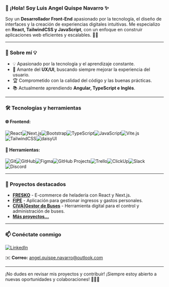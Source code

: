 ### 👋 ¡Hola! Soy Luis Angel Quispe Navarro ✨

Soy un **Desarrollador Front-End** apasionado por la tecnología, el diseño de interfaces y la creación de experiencias digitales intuitivas. Me especializo en **React, TailwindCSS y JavaScript**, con un enfoque en construir aplicaciones web eficientes y escalables. 🚀✨

---

### 🚀 Sobre mí 💡
- 💡 Apasionado por la tecnología y el aprendizaje constante.
- 🎨 Amante del **UX/UI**, buscando siempre mejorar la experiencia del usuario.
- 🏆 Comprometido con la calidad del código y las buenas prácticas.
- 📚 Actualmente aprendiendo **Angular, TypeScript e Inglés**.

---

### 🛠️ Tecnologías y herramientas

#### 🌐 Frontend:
![React](https://img.shields.io/badge/React-20232A?style=for-the-badge&logo=react&logoColor=61DAFB)![Next.js](https://img.shields.io/badge/Next.js-000000?style=for-the-badge&logo=nextdotjs&logoColor=white)![Bootstrap](https://img.shields.io/badge/Bootstrap-7952B3?style=for-the-badge&logo=bootstrap&logoColor=white)![TypeScript](https://img.shields.io/badge/TypeScript-007ACC?style=for-the-badge&logo=typescript&logoColor=white)![JavaScript](https://img.shields.io/badge/JavaScript-F7DF1E?style=for-the-badge&logo=javascript&logoColor=black)![Vite.js](https://img.shields.io/badge/Vite.js-646CFF?style=for-the-badge&logo=vite&logoColor=white)![TailwindCSS](https://img.shields.io/badge/TailwindCSS-38B2AC?style=for-the-badge&logo=tailwind-css&logoColor=white)![daisyUI](https://img.shields.io/badge/daisyUI-5A67D8?style=for-the-badge&logo=tailwind-css&logoColor=white) 

#### 🔧 Herramientas:
![Git](https://img.shields.io/badge/Git-F05032?style=for-the-badge&logo=git&logoColor=white)![GitHub](https://img.shields.io/badge/GitHub-181717?style=for-the-badge&logo=github&logoColor=white)![Figma](https://img.shields.io/badge/Figma-F24E1E?style=for-the-badge&logo=figma&logoColor=white)![GitHub Projects](https://img.shields.io/badge/GitHub%20Projects-000000?style=for-the-badge&logo=github&logoColor=white)![Trello](https://img.shields.io/badge/Trello-0079BF?style=for-the-badge&logo=trello&logoColor=white)![ClickUp](https://img.shields.io/badge/ClickUp-7B68EE?style=for-the-badge&logo=clickup&logoColor=white)![Slack](https://img.shields.io/badge/Slack-4A154B?style=for-the-badge&logo=slack&logoColor=white)![Discord](https://img.shields.io/badge/Discord-5865F2?style=for-the-badge&logo=discord&logoColor=white)

---

### 📌 Proyectos destacados
- **[FRESKO](https://github.com/No-Country-simulation/s21-13-n-webapp)** - E-commerce de heladería con React y Next.js.
- **[FIPE](https://github.com/No-Country-simulation/c23-68-webapp)** - Aplicación para gestionar ingresos y gastos personales.
- **[CIVA|Gestor de Buses](https://github.com/LuiangDev/buses-api-frontend)** - Herramienta digital para el control y administración de buses.
- **[Más proyectos...](https://github.com/LuiangDev?tab=repositories)**

---

### 📫 Conéctate conmigo
[![LinkedIn](https://img.shields.io/badge/LinkedIn-0077B5?style=for-the-badge&logo=linkedin&logoColor=white)](https://www.linkedin.com/in/luis-angel-quispe)

✉️ **Correo:** angel.quispe.navarro@outlook.com

---

¡No dudes en revisar mis proyectos y contribuir! ¡Siempre estoy abierto a nuevas oportunidades y colaboraciones! 🚀✨💡
